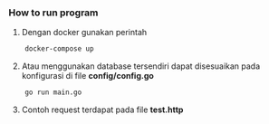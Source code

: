 ### How to run program

1. Dengan docker gunakan perintah
```bash
    docker-compose up
```
2. Atau menggunakan database tersendiri dapat disesuaikan pada konfigurasi di file **config/config.go**
```bash
    go run main.go
```
3. Contoh request terdapat pada file **test.http**